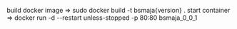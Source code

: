 build docker image => sudo docker build -t bsmaja{version} .
start container => docker run -d --restart unless-stopped -p 80:80 bsmaja_0_0_1
